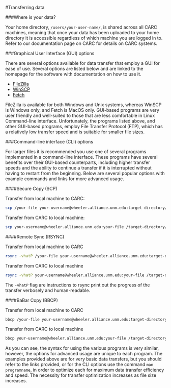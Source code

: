 #Transferring data

###Where is your data?

Your home directory, `/users/your-user-name/`, is shared across all CARC machines, meaning that once your data has been uploaded to your home directory it is accessible regardless of which machine you are logged in to. Refer to our documentation page on CARC for details on CARC systems.

###Graphical User Interface (GUI) options

There are several options available for data transfer that employ a GUI for ease of use. Several options are listed below and are linked to the homepage for the software with documentation on how to use it.

* [FileZilla](https://filezilla-project.org/)
* [WinSCP](https://winscp.net/eng/index.php)
* [Fetch](https://fetchsoftworks.com/)

FileZilla is available for both Windows and Unix systems, whereas WinSCP is Windows only, and Fetch is MacOS only. GUI-based programs are very user friendly and well-suited to those that are less comfortable in Linux Command-line interface. Unfortunately, the programs listed above, and other GUI-based programs, employ File Transfer Protocol (FTP), which has a relatively low transfer speed and is suitable for smaller file sizes.

###Command-line interface (CLI) options

For larger files it is recommended you use one of several programs implemented in a command-line interface. These programs have several benefits over their GUI-based counterparts, including higher transfer speeds and the ability to continue a transfer if it is interrupted without having to restart from the beginning. Below are several popular options with example commands and links for more advanced usage.

####Secure Copy (SCP)

Transfer from local machine to CARC:

```bash
scp /your-file your-username@wheeler.alliance.unm.edu:target-directory/
```

Transfer from CARC to local machine:

```bash
scp your-username@wheeler.alliance.unm.edu:your-file /target-directory/
```

####Remote Sync (RSYNC)

Transfer from local machine to CARC

```bash
rsync -vhatP /your-file your-username@wheeler.alliance.unm.edu:target-directory
```
Transfer from CARC to local machine

```bash
rsync -vhatP your-username@wheeler.alliance.unm.edu:your-file /target-directory/
```

The `-vhatP` flag are instructions to rsync print out the progress of the transfer verbosely and human-readable.

####BaBar Copy (BBCP)

Transfer from local machine to CARC

```bash
bbcp /your-file your-username@wheeler.alliance.unm.edu:target-directory/
```

Transfer from CARC to local machine

```bash
bbcp your-username@wheeler.alliance.unm.edu:your-file /target-directory/
```

As you can see, the syntax for using the various programs is very similar, however, the options for advanced usage are unique to each program. The examples provided above are for very basic data transfers, but you should refer to the links provided, or for the CLI options use the command `man programname`, in order to optimize each for maximum data transfer efficiency and speed. The necessity for transfer optimization increases as file size increases.